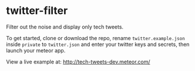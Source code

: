 twitter-filter
==============

Filter out the noise and display only tech tweets.

To get started, clone or download the repo, rename `twitter.example.json` inside `private` to `twitter.json` and enter your twitter keys and secrets, then launch your meteor app.

View a live example at: http://tech-tweets-dev.meteor.com/

